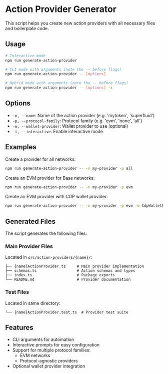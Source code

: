 # Action Provider Generator

This script helps you create new action providers with all necessary files and boilerplate code.

## Usage

```bash
# Interactive mode
npm run generate-action-provider

# CLI mode with arguments (note the -- before flags)
npm run generate-action-provider -- [options]

# Hybrid mode with arguments (note the -- before flags)
npm run generate-action-provider -- [options] -i
```

## Options

- `-n, --name`: Name of the action provider (e.g. 'mytoken', 'superfluid')
- `-p, --protocol-family`: Protocol family (e.g. 'evm', 'none', 'all')
- `-w, --wallet-provider`: Wallet provider to use (optional)
- `-i, --interactive`: Enable interactive mode

## Examples

Create a provider for all networks:

```bash
npm run generate-action-provider -- -n my-provider -p all
```

Create an EVM provider for Base networks:

```bash
npm run generate-action-provider -- -n my-provider -p evm
```

Create an EVM provider with CDP wallet provider:

```bash
npm run generate-action-provider -- -n my-provider -p evm -w CdpWalletProvider
```

## Generated Files

The script generates the following files:

### Main Provider Files

Located in `src/action-providers/{name}/`:

```
├── {name}ActionProvider.ts     # Main provider implementation
├── schemas.ts                  # Action schemas and types
├── index.ts                    # Package exports
└── README.md                   # Provider documentation
```

### Test Files

Located in same directory:

```
└── {name}ActionProvider.test.ts  # Provider test suite
```

## Features

- CLI arguments for automation
- Interactive prompts for easy configuration
- Support for multiple protocol families:
  - EVM networks
  - Protocol-agnostic providers
- Optional wallet provider integration
